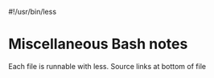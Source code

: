 #!/usr/bin/less

# Miscellaneous Bash notes

Each file is runnable with less. Source links at bottom of file
